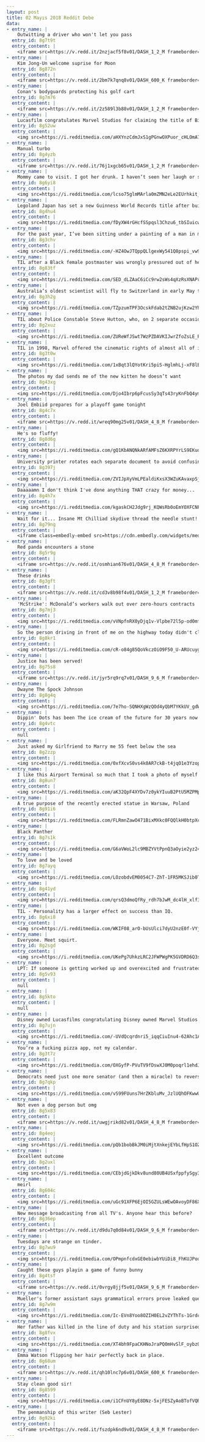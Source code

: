 ```yaml
---
layout: post
title: 02 Mayıs 2018 Reddit Debe
data:
- entry_name: |
    Outwitting a driver who won't let you pass
  entry_id: 8g7t9t
  entry_content: |
    <iframe src=https://v.redd.it/2nzjacf5f8v01/DASH_1_2_M frameborder=0></iframe>
- entry_name: |
    Kim Jong-Un welcome suprise for Moon
  entry_id: 8g872n
  entry_content: |
    <iframe src=https://v.redd.it/2bm7k7qnq8v01/DASH_600_K frameborder=0></iframe>
- entry_name: |
    Conan's bodyguards protecting his golf cart
  entry_id: 8g7m76
  entry_content: |
    <iframe src=https://v.redd.it/2z589l3b88v01/DASH_1_2_M frameborder=0></iframe>
- entry_name: |
    Lucasfilm congratulates Marvel Studios for claiming the title of Biggest Opening Weekend
  entry_id: 8g52uw
  entry_content: |
    <img src=https://i.redditmedia.com/aHXYnzCdmJxS1gPGnwOXPuor_cHLOmA7fo-okF9TbPk.jpg?s=b39f91c93e555c7e5396a017438d2b9d frameborder=0>
- entry_name: |
    Manual turbo
  entry_id: 8g4yzb
  entry_content: |
    <iframe src=https://v.redd.it/76j1xgcb65v01/DASH_1_2_M frameborder=0></iframe>
- entry_name: |
    Mommy came to visit. I got her drunk. I haven’t seen her laugh or smile like this in years. (Bell’s Palsy) She is so self conscious about it. But I will always think she’s beautiful.
  entry_id: 8g6yi8
  entry_content: |
    <img src=https://i.redditmedia.com/lcso75glmMArla0mZMN2eLe2EUrhkit__yicavwig00.jpg?s=2adfbfbf74fa11e761d79d1247f08a66 frameborder=0>
- entry_name: |
    Legoland Japan has set a new Guinness World Records title after building a life-size sakura tree using over 800,000 Lego bricks
  entry_id: 8g4hu4
  entry_content: |
    <img src=https://i.redditmedia.com/fDyXW4rGHcfSSpqsl3Chzu6_tbSIuicwNB6FaOix9mg.jpg?s=3200f401b0c94f71d13372dc19864abe frameborder=0>
- entry_name: |
    For the past year, I’ve been sitting under a painting of a man in my university library. I’ve also been researching my family-tree online, where I found a painting of my great (x8) grandfather - Joseph Trapp. The next day in the library, I realised I had been sitting underneath him this whole time.
  entry_id: 8g3chv
  entry_content: |
    <img src=https://i.redditmedia.com/-HZ4OwJTQppQLlgexWy541Q8pspi_vw9f3zsghtkEBs.jpg?s=4bbcded4518591e810f7c1cb45e26b23 frameborder=0>
- entry_name: |
    TIL after a Black female postmaster was wrongly pressured out of her post in Mississippi in 1902, President Theodore Roosevelt continued to pay her federal salary and punished the town by rerouting their mail to Greenville, 30 miles away
  entry_id: 8g83tf
  entry_content: |
    <img src=https://i.redditmedia.com/SED_dLZAaC6iCc9rw2sWs4qXzRsXNAPrTgfCUEOhGsU.jpg?s=ee2ae7684690ae244c0e89f2ab6273d1 frameborder=0>
- entry_name: |
    Australia’s oldest scientist will fly to Switzerland in early May to end his life, reigniting national euthanasia debate. David Goodall, who is now 104, doesn't have terminal illness but quality of life has deteriorated and he has secured fast-track appointment with assisted dying agency in Basel.
  entry_id: 8g3h2g
  entry_content: |
    <img src=https://i.redditmedia.com/TZpzumTPF3OcskFdab2tZNB2ujKzw2YhnBofMYAJVXk.jpg?s=7fcdee5c0f0156ae02f2f1414bea20c1 frameborder=0>
- entry_name: |
    TIL about Police Constable Steve Hutton, who, on 2 separate occasions, barked at fleeing criminals to trick them into thinking he had a police dog with him. It worked.
  entry_id: 8g2xuz
  entry_content: |
    <img src=https://i.redditmedia.com/ZUReWfJSwt7WzPZDAVKIJwrZfoZsLE_P5KVyHxFIFhY.jpg?s=916a56d2c8f9ec74fd1d33555f34809b frameborder=0>
- entry_name: |
    TIL in 1998, Marvel offered the cinematic rights of almost all of it's characters to Sony for a mere $25 million. Sony rejected the offer, and only purchased the rights to Spiderman for $10 million believing that movie audiences would only care about him.
  entry_id: 8g3t0w
  entry_content: |
    <img src=https://i.redditmedia.com/1xBqt3lQYotKri5piS-HglmhLj-xF8lBWqPJE7cWpMc.jpg?s=7ff6dfce92cb4771f98a5cb375abb1a6 frameborder=0>
- entry_name: |
    The photos my dad sends me of the new kitten he doesn’t want
  entry_id: 8g43xg
  entry_content: |
    <img src=https://i.redditmedia.com/Djo4Ibrp6pFcusSy3qTs43ryKnFbQ4ymfPLlA3pxqdE.jpg?s=7ead0fa1e30888b53450f8cb3839f9cf frameborder=0>
- entry_name: |
    Joel Embiid prepares for a playoff game tonight
  entry_id: 8g4c7x
  entry_content: |
    <iframe src=https://v.redd.it/wreq90mg25v01/DASH_4_8_M frameborder=0></iframe>
- entry_name: |
    He's so fluffy!
  entry_id: 8g8d6g
  entry_content: |
    <img src=https://i.redditmedia.com/gQ1KbANQNkARfAMFsZ6KXRPYrLS9EKuqZQDEWjChiBo.jpg?s=c763a9f0257dcd660b31680ea7c3240c frameborder=0>
- entry_name: |
    University printer rotates each separate document to avoid confusing multiple students work.
  entry_id: 8g397j
  entry_content: |
    <img src=https://i.redditmedia.com/ZVIJpXyVmLPEaldiKxsX3WZuKAvaxpSjEEAzXJaRRhc.jpg?s=e53ab6bf9a80c967278c66ba50a7a960 frameborder=0>
- entry_name: |
    Daaaaamn I don't think I've done anything THAT crazy for money...
  entry_id: 8g4h7x
  entry_content: |
    <img src=https://i.redditmedia.com/kgaskCH2Jdg9rj_KQWsRb0oEmYOXFCNF7SjdyGN4eY4.jpg?s=e5d6d4dc4f1eda48b6c94e1eea432445 frameborder=0>
- entry_name: |
    Wait for it... Insane Mt Chilliad skydive thread the needle stunt! (GTAV)
  entry_id: 8g79ng
  entry_content: |
    <iframe class=embedly-embed src=https://cdn.embedly.com/widgets/media.html?src=https%3A%2F%2Fthumbs.gfycat.com%2FGenerousMeekHorseshoebat-mobile.mp4&src_secure=1&url=https%3A%2F%2Fgfycat.com%2FGenerousMeekHorseshoebat&image=https%3A%2F%2Fthumbs.gfycat.com%2FGenerousMeekHorseshoebat-size_restricted.gif&key=2aa3c4d5f3de4f5b9120b660ad850dc9&type=video%2Fmp4&schema=gfycat width=600 height=338 scrolling=no frameborder=0 allowfullscreen></iframe>
- entry_name: |
    Red panda encounters a stone
  entry_id: 8g5r9g
  entry_content: |
    <iframe src=https://v.redd.it/osmhian676v01/DASH_4_8_M frameborder=0></iframe>
- entry_name: |
    These drinks
  entry_id: 8g3gft
  entry_content: |
    <iframe src=https://v.redd.it/cd3v8b98f4v01/DASH_1_2_M frameborder=0></iframe>
- entry_name: |
    'McStrike': McDonald’s workers walk out over zero-hours contracts
  entry_id: 8g7mj3
  entry_content: |
    <img src=https://i.redditmedia.com/vVNpfnRX0yDjq1v-Vlpbe72l5p-od0mfgGf1QAWFn5c.jpg?s=6f28d1a03b0ae037bb14748a45b57ce0 frameborder=0>
- entry_name: |
    So the person driving in front of me on the highway today didn't close his toolbox all the way...
  entry_id: 8g8kr1
  entry_content: |
    <img src=https://i.redditmedia.com/cR-o84g85QoVkczOiO9F50_U-ARUcuyg5qr5sazC72Y.jpg?s=b9bfde68fdcec0d8a41f97c21e31e47b frameborder=0>
- entry_name: |
    Justice has been served!
  entry_id: 8g75s8
  entry_content: |
    <iframe src=https://v.redd.it/jyr5rq9rq7v01/DASH_9_6_M frameborder=0></iframe>
- entry_name: |
    Dwayne The Spock Johnson
  entry_id: 8g8g4q
  entry_content: |
    <img src=https://i.redditmedia.com/7e7ho-SQNHXgWzQOd4yQbM7YKkUV_gdWXVYcsC09vFc.png?s=2536a3b82713b850be8a9a59b38bfab7 frameborder=0>
- entry_name: |
    Dippin' Dots has been The ice cream of the future for 30 years now and we still can't get it at the grocery store.
  entry_id: 8g4vtc
  entry_content: |
    null
- entry_name: |
    Just asked my Girlfriend to Marry me 55 feet below the sea
  entry_id: 8g2zzp
  entry_content: |
    <img src=https://i.redditmedia.com/0xfXcvS0vs4k0AR7ckB-t4jqO1e3YzoptRzl6tsQPtw.jpg?s=fde0d3906b9c8ece2f14637486339aaf frameborder=0>
- entry_name: |
    I like this Airport Terminal so much that I took a photo of myself in line waiting for my plane.
  entry_id: 8g8un7
  entry_content: |
    <img src=https://i.redditmedia.com/aK32QpF4XYDv7z0ykYIuuB2PtU5MZPMpqS9tKMxH-SQ.jpg?s=3e8209d16828e54b64d5e206e6741ca5 frameborder=0>
- entry_name: |
    A true purpose of the recently erected statue in Warsaw, Poland
  entry_id: 8g91i6
  entry_content: |
    <img src=https://i.redditmedia.com/FLRmnZawO471BixMXkc0FQQlkH0btpXcQJHUFndDFlE.jpg?s=d7995ab64b27840f25b884443026a400 frameborder=0>
- entry_name: |
    Black Panther
  entry_id: 8g7s1k
  entry_content: |
    <img src=https://i.redditmedia.com/G6aVWoL2lc9MBZYVtPpnQ3aOyie2yz24sgLWD7OQDiE.jpg?s=dc66ffe079a61244b32f933b537fc00f frameborder=0>
- entry_name: |
    To love and be loved
  entry_id: 8g7ayq
  entry_content: |
    <img src=https://i.redditmedia.com/LOzobdvEM0054C7-ZhT-1FR5MKSJib0T_5FTxI_HFfY.jpg?s=647a4decf55f380cf0d462231b30feae frameborder=0>
- entry_name: |
  entry_id: 8g41yd
  entry_content: |
    <img src=https://i.redditmedia.com/qrsQ3dmoQfRy_rdh7bJwM_dc4lH_xlf35UttNtEW5F0.jpg?s=4dfffca57b6192e355350a813bdcebbe frameborder=0>
- entry_name: |
    TIL - Personality has a larger effect on success than IQ.
  entry_id: 8g6xi8
  entry_content: |
    <img src=https://i.redditmedia.com/WKIF08_arO-bUsUlci7dyU2nzE0f-VYj_6ZXFRSQo38.jpg?s=6bce745864291d190b7a9a30238e0950 frameborder=0>
- entry_name: |
    Everyone. Meet squirt.
  entry_id: 8g2sgd
  entry_content: |
    <img src=https://i.redditmedia.com/UKePg7UhkzLRC2JFWPWgPK5GVDRD6Q3sjc8s95La-eY.jpg?s=aadd0086bb007185e097e5e9043037a8 frameborder=0>
- entry_name: |
    LPT: If someone is getting worked up and overexcited and frustrated about a topic, they're probably just venting and not asking for advice. Be there to listen, not to lecture.
  entry_id: 8g5v93
  entry_content: |
    null
- entry_name: |
  entry_id: 8g5kto
  entry_content: |
    null
- entry_name: |
    Disney owned Lucasfilms congratulating Disney owned Marvel Studios for Infinity Wars (2018, colorized)
  entry_id: 8g7ujn
  entry_content: |
    <img src=https://i.redditmedia.com/-UVdQcqrdnri5_iqqCiuInu4-62Ahc1A406OLwKpZuM.png?s=0801c88eacb8ef7f501bc583bd4692c9 frameborder=0>
- entry_name: |
    You’re a fucking pizza app, not my calendar.
  entry_id: 8g3t7z
  entry_content: |
    <img src=https://i.redditmedia.com/OXGyfP-PVuTV9fDswXJ0M0poqrl1ehdJIv9CktlxVM0.jpg?s=88fc1f68379ea742e04f67236d4b886f frameborder=0>
- entry_name: |
    Democrats need just one more senator (and then a miracle) to reverse US net neutrality death
  entry_id: 8g7qkp
  entry_content: |
    <img src=https://i.redditmedia.com/vS99FUuns7HrZKbluMv_JzlUQhOFKwwUd25bok_JPIE.jpg?s=cf58e63f84ed9cfb277c233ab9951470 frameborder=0>
- entry_name: |
    Not even a dog person but omg
  entry_id: 8g5x83
  entry_content: |
    <iframe src=https://v.redd.it/uwgjrikd82v01/DASH_4_8_M frameborder=0></iframe>
- entry_name: |
  entry_id: 8g4eoj
  entry_content: |
    <img src=https://i.redditmedia.com/pQb1bobBkJM0iMjtXnkejEYbLfHpS1OZn56rUKHjBjw.jpg?s=75726980faa6554c542a7860fcfd1024 frameborder=0>
- entry_name: |
    Excellent outcome
  entry_id: 8g2uxl
  entry_content: |
    <img src=https://i.redditmedia.com/CEbjdGjkDkv8und80UB4USxfppfySgy3CNdKmQGH4ik.jpg?s=c6c2721498a158d6ca5bbe29a88d3917 frameborder=0>
- entry_name: |
    meirl
  entry_id: 8g604c
  entry_content: |
    <img src=https://i.redditmedia.com/uGc91XFP6EjOI5GZULsWEwOAvoyDF86Xfs8Gg92j7TU.jpg?s=445679977ea92657eeba5fe5011745d0 frameborder=0>
- entry_name: |
    New message broadcasting from all TV's. Anyone hear this before?
  entry_id: 8g36ep
  entry_content: |
    <iframe src=https://v.redd.it/d9du7q0d84v01/DASH_9_6_M frameborder=0></iframe>
- entry_name: |
    Tuesdays are strange on tinder.
  entry_id: 8g7wu9
  entry_content: |
    <img src=https://i.redditmedia.com/OPmpnfcdxGE0ebiwbYUiDi8_FhKUJPouL4lPPPVSGS4.jpg?s=19eb245919fc03bff9addb478e029fd8 frameborder=0>
- entry_name: |
    Caught these guys playin a game of funny bunny
  entry_id: 8g4tsf
  entry_content: |
    <iframe src=https://v.redd.it/0vrgy8jjf5v01/DASH_9_6_M frameborder=0></iframe>
- entry_name: |
    Mueller's former assistant says grammatical errors prove leaked questions came from Trump
  entry_id: 8g7w9m
  entry_content: |
    <img src=https://i.redditmedia.com/Ic-EVn8Yoo8OZIH0EL2vZYThTs-1GrdcD67b0ZJcaSQ.jpg?s=844df68edd0f6a344719381cf9882da4 frameborder=0>
- entry_name: |
    Her father was killed in the line of duty and his station surprised his daughter at graduation RIP Ed Switalski
  entry_id: 8g8fvx
  entry_content: |
    <img src=https://i.redditmedia.com/XT4bh9FpaCKHNoJraPQ0mHvSlF_oybzOqcqZL22SRYk.jpg?s=e28b20ae5486f93f9a741dc45f2a2db1 frameborder=0>
- entry_name: |
    Emma Watson flipping her hair perfectly back in place.
  entry_id: 8g68um
  entry_content: |
    <iframe src=https://v.redd.it/qh10lnc7p6v01/DASH_600_K frameborder=0></iframe>
- entry_name: |
    Stay clean good sir!
  entry_id: 8g8599
  entry_content: |
    <img src=https://i.redditmedia.com/i1CFnUY8yE8DNz-5xjFESZyAoBTofVQRKf8f6UDH7Yg.jpg?s=6c87cf8f0c0694a0192763dfa2e9a30d frameborder=0>
- entry_name: |
    The penmanship of this writer (Seb Lester)
  entry_id: 8g92ki
  entry_content: |
    <iframe src=https://v.redd.it/fszdpk6nd9v01/DASH_4_8_M frameborder=0></iframe>
---
```

